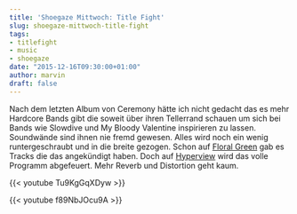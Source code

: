 ```yaml
---
title: 'Shoegaze Mittwoch: Title Fight'
slug: shoegaze-mittwoch-title-fight
tags:
- titlefight
- music
- shoegaze
date: "2015-12-16T09:30:00+01:00"
author: marvin
draft: false
---
```

Nach dem letzten Album von Ceremony hätte ich nicht gedacht das es mehr Hardcore Bands gibt die soweit über ihren Tellerrand schauen um sich bei Bands wie Slowdive und My Bloody Valentine inspirieren zu lassen. Soundwände sind ihnen nie fremd gewesen. Alles wird noch ein wenig runtergeschraubt und in die breite gezogen. Schon auf [Floral Green](https://en.wikipedia.org/wiki/Floral_Green) gab es Tracks die das angekündigt haben. Doch auf [Hyperview](https://en.wikipedia.org/wiki/Hyperview) wird das volle Programm abgefeuert. Mehr Reverb und Distortion geht kaum.

{{< youtube Tu9KgGqXDyw >}}

{{< youtube f89NbJOcu9A >}}